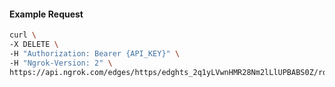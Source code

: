 <!-- Code generated for API Clients. DO NOT EDIT. -->

#### Example Request

```bash
curl \
-X DELETE \
-H "Authorization: Bearer {API_KEY}" \
-H "Ngrok-Version: 2" \
https://api.ngrok.com/edges/https/edghts_2q1yLVwnHMR28Nm2lLlUPBABS0Z/routes/edghtsrt_2q1yLTmauZsFHAdSTzFAHKjD8J2/oauth
```
